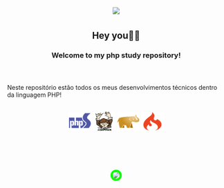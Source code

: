 <main>
  <div style="display: inline_block">
    <header>
        <h1 align="center"> 
          <img src="https://lh3.googleusercontent.com/proxy/pINBShku7PZwhFtlROf6jlETqJH-L9OPiLJ-cf2E_FH09Mhet6TFiYbDBxARedoNJDqhdI-3mC_Y4T8vcHN5Op1j">
        </h1>
        <h2> Hey you🐱‍💻</h2>
        <h3> Welcome to my php study repository! </h3>
      </header>
       <aside>
        <p> Neste repositório estão todos os meus desenvolvimentos técnicos dentro da linguagem PHP! </p>  
      </aside>
      <br>
      <header>
        <img align="center" alt="sudoPedro-PHP" height="44" width="52" src="https://raw.githubusercontent.com/devicons/devicon/master/icons/phpstorm/phpstorm-plain.svg">
        <img align="center" alt="sudoPedro-COMPOSER" height="44" width="52" src="https://raw.githubusercontent.com/devicons/devicon/master/icons/composer/composer-original.svg">
        <img align="center" alt="sudoPedro-COMPOSER2" height="44" width="52" src="https://raw.githubusercontent.com/devicons/devicon/master/icons/ceylon/ceylon-original.svg">
        <img align="center" alt="sudoPedro-Codegnilter" height="44" width="52" src="https://raw.githubusercontent.com/devicons/devicon/master/icons/codeigniter/codeigniter-plain.svg">
      </header>
      <br>
      <br>
    <header>
      <img style="border: 5px solid rgb(9, 255, 0); border-radius:50px;" height="180em" src="https://github-readme-stats.vercel.app/api?username=sudoAptIPedro&show_icons=true&theme=blue-green&include_all_commits=true&count_private=true"/>
    </header>
  </div>
</main>
